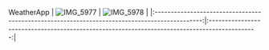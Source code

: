 WeatherApp
| ![IMG_5977](https://github.com/user-attachments/assets/1709bbf0-6e7f-46a9-a663-e350d1a9bd6c) | ![IMG_5978](https://github.com/user-attachments/assets/6304ef07-af8a-4dd0-beb1-b819b29aa3f0) |
|:---------------------------------------------------------------------------------------------:|:---------------------------------------------------------------------------------------------:|
